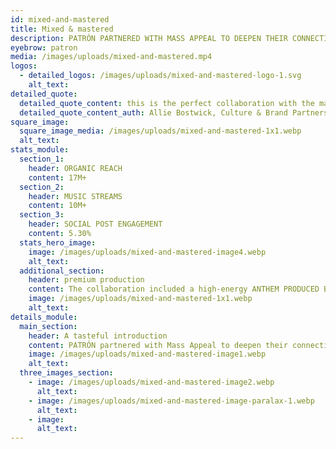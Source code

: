 ```yaml
---
id: mixed-and-mastered
title: Mixed & mastered
description: PATRÓN PARTNERED WITH MASS APPEAL TO DEEPEN THEIR CONNECTION TO THE CULTURE AND SHOWCASE CRAFTSMANSHIP WITH TWO OF THE MOST RESPECTED CREATORS.
eyebrow: patron
media: /images/uploads/mixed-and-mastered.mp4
logos:
  - detailed_logos: /images/uploads/mixed-and-mastered-logo-1.svg
    alt_text: 
detailed_quote:
  detailed_quote_content: this is the perfect collaboration with the master mixologist of hip hop, Hit-Boy
  detailed_quote_content_auth: Allie Bostwick, Culture & Brand Partnerships
square_image:
  square_image_media: /images/uploads/mixed-and-mastered-1x1.webp
  alt_text: 
stats_module:
  section_1:
    header: ORGANIC REACH
    content: 17M+
  section_2:
    header: MUSIC STREAMS
    content: 10M+
  section_3:
    header: SOCIAL POST ENGAGEMENT
    content: 5.30%
  stats_hero_image:
    image: /images/uploads/mixed-and-mastered-image4.webp
    alt_text: 
  additional_section:
    header: premium production
    content: The collaboration included a high-energy ANTHEM PRODUCED BY HITBOY FEATURING OFFSET inspired by PATRÓN’S new prestige tequila, PATRÓN EL ALTO, as well as an accompanying docuseries that highlights the parallels between crafting premium tequila and producing timeless music.
    image: /images/uploads/mixed-and-mastered-1x1.webp
    alt_text: 
details_module:
  main_section:
    header: A tasteful introduction
    content: PATRÓN partnered with Mass Appeal to deepen their connection to the culture AND CELEBRATE craftsmanship with some of the most respected HIP HOP creators in Las Vegas with hitboy and a surprise performance from missy elliot
    image: /images/uploads/mixed-and-mastered-image1.webp
    alt_text: 
  three_images_section:
    - image: /images/uploads/mixed-and-mastered-image2.webp
      alt_text: 
    - image: /images/uploads/mixed-and-mastered-image-paralax-1.webp
      alt_text: 
    - image: 
      alt_text: 
---
```

